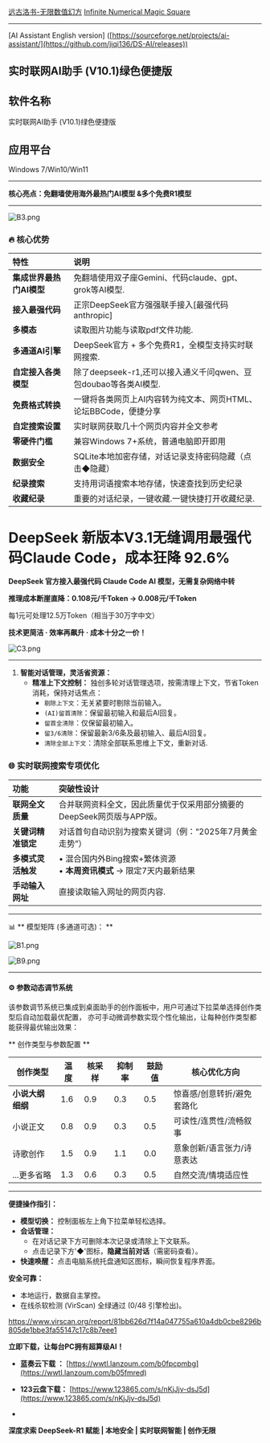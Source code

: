 [远古洛书-无限数值幻方](https://github.com/jiqi136/Magic-square/blob/main/%E8%BF%9C%E5%8F%A4%E6%B4%9B%E4%B9%A6-%E6%97%A0%E9%99%90%E6%95%B0%E5%80%BC%E5%B9%BB%E6%96%B9-%E4%B8%AD%E6%96%87.md)
[Infinite Numerical Magic Square](https://github.com/jiqi136/Magic-square)

---

[AI Assistant  English version]
([https://sourceforge.net/projects/ai-assistant/](https://github.com/jiqi136/DS-AI/releases))

实时联网AI助手 (V10.1)绿色便捷版
---
##  软件名称
实时联网AI助手 (V10.1)绿色便捷版
##  应用平台
Windows 7/Win10/Win11

---



**核心亮点：免翻墙使用海外最热门AI模型 &多个免费R1模型**

---

![B3.png](https://h1.appinn.me/file/1755889505169_B3.png)

### 🔥 核心优势  
**特性** | **说明**  
:--- | :---  
**集成世界最热门AI模型** | 免翻墙使用双子座Gemini、代码claude、gpt、grok等AI模型.  
**接入最强代码** | 正宗DeepSeek官方强强联手接入[最强代码anthropic]
**多模态**      | 读取图片功能与读取pdf文件功能.
**多通道AI引擎** | DeepSeek官方 + 多个免费R1，全模型支持实时联网搜索.  
**自定接入各类模型** | 除了deepseek-r1,还可以接入通义千问qwen、豆包doubao等各类AI模型.  
**免费格式转换** | 一键将各类网页上AI内容转为纯文本、网页HTML、论坛BBCode，便捷分享  
**自定搜索设置** | 实时联网获取几十个网页内容并全文参考 
**零硬件门槛** | 兼容Windows 7+系统，普通电脑即开即用  
**数据安全** | SQLite本地加密存储，对话记录支持密码隐藏（点击◆隐藏）  
**纪录搜索** | 支持用词语搜索本地存储，快速查找到历史纪录  
**收藏纪录** | 重要的对话纪录，一键收藏.一键快捷打开收藏纪录.  

# DeepSeek 新版本V3.1无缝调用最强代码Claude Code，成本狂降 92.6%

**DeepSeek 官方接入最强代码 Claude Code AI 模型，无需复杂网络中转**

**推理成本断崖直降：0.108元/千Token → 0.008元/千Token**

每1元可处理12.5万Token（相当于30万字中文）

**技术更简洁 · 效率再飙升 · 成本十分之一价！**

![C3.png](https://h1.appinn.me/file/1755889510975_C3.png)

---

1.  **智能对话管理，灵活省资源：**
    *   **精准上下文控制：** 独创多轮对话管理选项，按需清理上下文，节省Token消耗，保持对话焦点：
        *   `剔除上下文`：无关紧要时剔除当前输入。
        *   `(AI)留首清除`：保留最初输入和最后AI回复。
        *   `留首全清除`：仅保留最初输入。
        *   `留3/6清除`：保留最新3/6条及最初输入、最后AI回复。
        *   `清除全部上下文`：清除全部联系思维上下文，重新对话.




### 🌐 实时联网搜索专项优化  
**功能** | **突破性设计**  
:--- | :---  
**联网全文质量** |合并联网资料全文，因此质量优于仅采用部分摘要的DeepSeek网页版与APP版。
**关键词精准锁定** | 对话首句自动识别为搜索关键词（例：“2025年7月黄金走势”）  
**多模式灵活触发** | •  混合国内外Bing搜索+繁体资源<br>• **本周资讯模式** → 限定7天内最新结果  
**手动输入网址** | 直接读取输入网址的网页内容.

---

 📊 **  模型矩阵 (多通道可选)： **

![B1.png](https://h1.appinn.me/file/1755889507241_B1.png)

![B9.png](https://h1.appinn.me/file/1752893188250_B9.png)

---

#### ⚙️ 参数动态调节系统
该参数调节系统已集成到桌面助手的创作面板中，用户可通过下拉菜单选择创作类型后自动加载最优配置，
亦可手动微调参数实现个性化输出，让每种创作类型都能获得最优输出效果：

** 创作类型与参数配置 **

| 创作类型             | 温度  | 核采样 | 抑制率 | 鼓励值 | 核心优化方向                  |
|----------------------|-------|--------|--------|--------|-----------------------------|
| **小说大纲细纲**     | 1.6   | 0.9    | 0.3    | 0.5    | 惊喜感/创意转折/避免套路化    |
| 小说正文             | 0.8   | 0.9    | 0.3    | 0.5    | 可读性/连贯性/流畅叙事        |
| 诗歌创作             | 1.5   | 0.9    | 1.1    | 0.0    | 意象创新/语言张力/诗意表达    |
| ...更多省略             | 1.3  | 0.6    | 0.3    | 0.5     | 自然交流/情境适应性          |


---

**便捷操作指引：**

*   **模型切换：** 控制面板左上角下拉菜单轻松选择。
*   **会话管理：**
    *   在对话记录下方可删除本次记录或清除上下文联系。
    *   点击记录下方'◆'图标，**隐藏当前对话**（需密码查看）。
*   **快速唤醒：** 点击电脑系统托盘通知区图标，瞬间恢复程序界面。

**安全可靠：**
*   本地运行，数据自主掌控。
*   在线杀软检测 (VirScan) 全绿通过 (0/48 引擎检出)。

https://www.virscan.org/report/81bb626d7f14a047755a610a4db0cbe8296b805de1bbe3fa55147c17c8b7eee1

**立即下载，让每台PC拥有超算级AI！**

*   **蓝奏云下载  ：**
[https://wwtl.lanzoum.com/b0fpcpmbg](https://wwtl.lanzoum.com/b05fmred)

*   **123云盘下载：** [https://www.123865.com/s/nKjJjv-dsJ5d](https://www.123865.com/s/nKjJjv-dsJ5d)
*   
**深度求索 DeepSeek-R1 赋能 | 本地安全 | 实时联网智能 | 创作无限**

 
